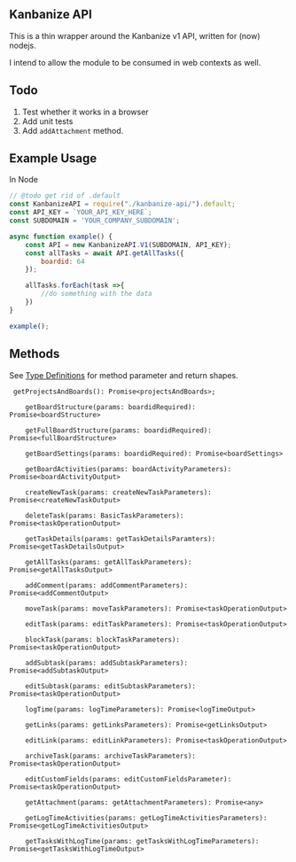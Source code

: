## Kanbanize API
This is a thin wrapper around the Kanbanize v1 API, written for (now) nodejs. 

I intend to allow the module to be consumed in web contexts as well.

## Todo
1. Test whether it works in a browser
1. Add unit tests
1. Add `addAttachment` method.

## Example Usage

In Node
```javascript
// @todo get rid of .default
const KanbanizeAPI = require("./kanbanize-api/").default;
const API_KEY = `YOUR_API_KEY_HERE`;
const SUBDOMAIN = 'YOUR_COMPANY_SUBDOMAIN';

async function example() {
	const API = new KanbanizeAPI.V1(SUBDOMAIN, API_KEY);
	const allTasks = await API.getAllTasks({
		boardid: 64
	});

	allTasks.forEach(task =>{
		//do something with the data
	})
}

example();
```


## Methods

See [Type Definitions](types/types.d.ts) for method parameter and return shapes.

```
 getProjectsAndBoards(): Promise<projectsAndBoards>;
```
```
	getBoardStructure(params: boardidRequired): Promise<boardStructure>
```
```
	getFullBoardStructure(params: boardidRequired): Promise<fullBoardStructure>
```
```
	getBoardSettings(params: boardidRequired): Promise<boardSettings>
```
```
	getBoardActivities(params: boardActivityParameters): Promise<boardActivityOutput>
```
```
	createNewTask(params: createNewTaskParameters): Promise<createNewTaskOutput>
```
```
	deleteTask(params: BasicTaskParameters): Promise<taskOperationOutput>
```
```
	getTaskDetails(params: getTaskDetailsParamters): Promise<getTaskDetailsOutput>
```
```
	getAllTasks(params: getAllTaskParameters): Promise<getAllTasksOutput>
```
```
	addComment(params: addCommentParameters): Promise<addCommentOutput>
```
```
	moveTask(params: moveTaskParameters): Promise<taskOperationOutput>
```
```
	editTask(params: editTaskParameters): Promise<taskOperationOutput>
```
```
	blockTask(params: blockTaskParameters): Promise<taskOperationOutput>
```
```
	addSubtask(params: addSubtaskParameters): Promise<addSubtaskOutput>
```
```
	editSubtask(params: editSubtaskParameters): Promise<taskOperationOutput>
```
```
	logTime(params: logTimeParameters): Promise<logTimeOutput>
```
```
	getLinks(params: getLinksParameters): Promise<getLinksOutput>
```
```
	editLink(params: editLinkParameters): Promise<taskOperationOutput>
```
```
	archiveTask(params: archiveTaskParameters): Promise<taskOperationOutput>
```
```
	editCustomFields(params: editCustomFieldsParameter): Promise<taskOperationOutput>
```
```
	getAttachment(params: getAttachmentParameters): Promise<any>
```
```
	getLogTimeActivities(params: getLogTimeActivitiesParameters): Promise<getLogTimeActivitiesOutput> 
```
```
	getTasksWithLogTime(params: getTasksWithLogTimeParameters): Promise<getTasksWithLogTimeOutput>
```